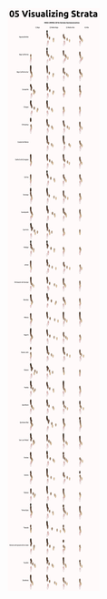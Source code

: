 ![final_image](https://github.com/Chekos/-100Viz/blob/master/%23100Viz/05%20-%20Visualizing%20Strata/images/%23100Viz%2005%20-%20Visualizing%20Strata.png)
